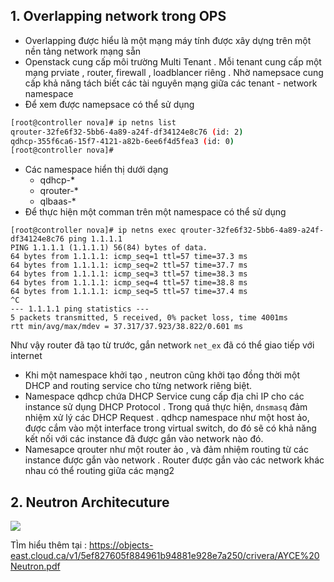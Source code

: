 

## 1. Overlapping network trong OPS

-  Overlapping được hiểu là một mạng máy tính được xây dựng trên một nền tảng network mạng sẵn
-  Openstack cung cấp môi trường Multi Tenant . Mỗi tenant cung cấp một mạng prviate , router, firewall , loadblancer riêng . Nhờ namepsace cung cấp khả năng tách biết các tài nguyên mạng giữa các tenant - network namespace
- Để xem được namepsace có thể sử dụng 
```bash
[root@controller nova]# ip netns list
qrouter-32fe6f32-5bb6-4a89-a24f-df34124e8c76 (id: 2)
qdhcp-355f6ca6-15f7-4121-a82b-6ee6f4d5fea3 (id: 0)
[root@controller nova]# 
```
- Các namespace hiển thị dưới dạng 
	-   qdhcp-*
	-   qrouter-*
	-   qlbaas-*
- Để thực hiện một comman trên một namespace có thể sử dụng
```
[root@controller nova]# ip netns exec qrouter-32fe6f32-5bb6-4a89-a24f-df34124e8c76 ping 1.1.1.1
PING 1.1.1.1 (1.1.1.1) 56(84) bytes of data.
64 bytes from 1.1.1.1: icmp_seq=1 ttl=57 time=37.3 ms
64 bytes from 1.1.1.1: icmp_seq=2 ttl=57 time=37.7 ms
64 bytes from 1.1.1.1: icmp_seq=3 ttl=57 time=38.3 ms
64 bytes from 1.1.1.1: icmp_seq=4 ttl=57 time=38.8 ms
64 bytes from 1.1.1.1: icmp_seq=5 ttl=57 time=37.4 ms
^C
--- 1.1.1.1 ping statistics ---
5 packets transmitted, 5 received, 0% packet loss, time 4001ms
rtt min/avg/max/mdev = 37.317/37.923/38.822/0.601 ms

```
Như vậy router đã tạo từ trước, gắn network `net_ex` đã có thể giao tiếp với internet


- Khi một namespace khởi tạo , neutron cũng khởi tạo đồng thời một DHCP and routing service cho từng network riêng biệt. 
- Namespace qdhcp chứa DHCP Service cung cấp địa chỉ IP cho các instance sử dụng DHCP Protocol . Trong quá thực hiện, ``dnsmasq`` đảm nhiệm xử lý các DHCP Request . qdhcp namespace như một host ảo, được cắm vào một interface trong virtual switch, do đó sẽ có khả năng kết nối với các instance đã được gắn vào network nào đó.  
- Namesapce qrouter như một router ảo , và đảm nhiệm routing từ các instance được gắn vào network . Router được gắn vào các network khác nhau có thể routing giữa các mạng2

## 2. Neutron Architecuture

![](https://i.imgur.com/mpKFxQO.png)


TÌm hiểu thêm tại : https://objects-east.cloud.ca/v1/5ef827605f884961b94881e928e7a250/crivera/AYCE%20Neutron.pdf

